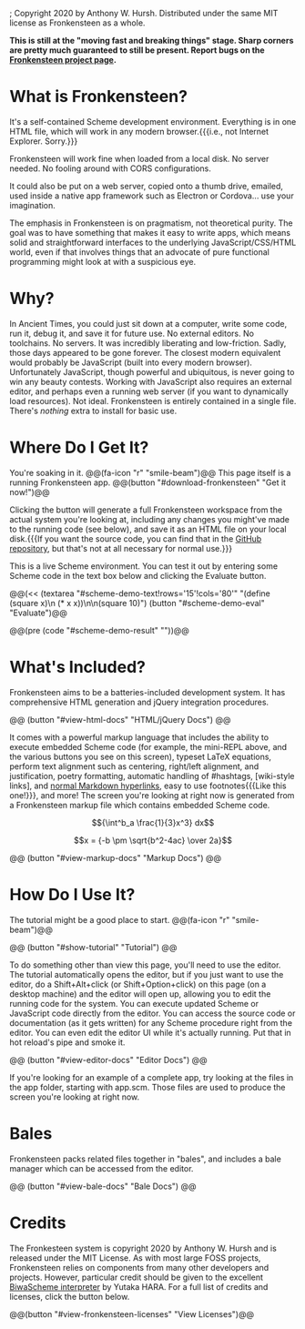 ; Copyright 2020 by Anthony W. Hursh. Distributed under the same MIT license as Fronkensteen as a whole.

**This is still at the "moving fast and breaking things" stage. Sharp corners are pretty much guaranteed to still be present. Report bugs on the [Fronkensteen project page](http://github.com/Fronkensteen).**

# What is Fronkensteen?

It's a self-contained Scheme development environment. Everything is in one HTML file, which will work in any modern browser.{{{i.e., not Internet Explorer. Sorry.}}}

Fronkensteen will work fine when loaded from a local disk. No server needed. No fooling around with CORS configurations.

It could also be put on a web server, copied onto a thumb drive, emailed, used inside a native app framework such as Electron or Cordova... use your imagination.

The emphasis in Fronkensteen is on pragmatism, not theoretical purity. The goal was to have something that makes it easy to write apps, which means solid and straightforward interfaces to the underlying JavaScript/CSS/HTML world, even if that involves things that an advocate of pure functional programming might look at with a suspicious eye.

# Why?

In Ancient Times, you could just sit down at a computer, write some code, run it, debug it, and save it for future use. No external editors. No toolchains. No servers. It was incredibly liberating and low-friction. Sadly, those days appeared to be gone forever. The closest modern equivalent would probably be JavaScript (built into every modern browser). Unfortunately JavaScript, though powerful and ubiquitous, is never going to win any beauty contests. Working with JavaScript also requires an external editor, and perhaps even a running web server (if you want to dynamically load resources). Not ideal. Fronkensteen is entirely contained in a single file. There's *nothing* extra to install for basic use.

# Where Do I Get It?

You're soaking in it. @@(fa-icon "r" "smile-beam")@@ This page itself is a running Fronkensteen app.  @@(button "#download-fronkensteen" "Get it now!")@@

Clicking the button will generate a full Fronkensteen workspace from the actual system you're looking at, including any changes you might've made to the running code (see below), and save it as an HTML file on your local disk.{{{If you want the source code, you can find that in the [GitHub repository](https://github.com/pulpgrinder/Fronkensteen), but that's not at all necessary for normal use.}}}


This is a live Scheme environment. You can test it out by entering some Scheme code in the text box below and clicking the Evaluate button.

@@(<< (textarea "#scheme-demo-text!rows='15'!cols='80'" "(define (square x)\n    (* x x))\n\n(square 10)") (button "#scheme-demo-eval" "Evaluate")@@

@@(pre (code "#scheme-demo-result" ""))@@

# What's Included?

Fronkensteen aims to be a batteries-included development system. It has comprehensive HTML generation and jQuery integration procedures.

@@ (button "#view-html-docs" "HTML/jQuery Docs") @@

It comes with a powerful markup language that includes the ability to execute embedded Scheme code (for example, the mini-REPL above, and the various buttons you see on this screen), typeset LaTeX equations, perform text alignment such as centering, right/left alignment, and justification, poetry formatting,  automatic handling of #hashtags, [wiki-style links], and [normal Markdown hyperlinks](https://github.com/pulpgrinder/Fronkensteen), easy to use footnotes{{{Like this one!}}}, and more! The screen you're looking at right now is generated from a Fronkensteen markup file which contains embedded Scheme code.

$${\int^b_a \frac{1}{3}x^3} dx$$


$$x = {-b \pm \sqrt{b^2-4ac} \over 2a}$$

@@ (button "#view-markup-docs" "Markup Docs") @@

# How Do I Use It?

The tutorial might be a good place to start. @@(fa-icon "r" "smile-beam")@@

@@ (button "#show-tutorial" "Tutorial") @@

To do something other than view this page, you'll need to use the editor. The tutorial automatically opens the editor, but if you just want to use the editor, do a Shift+Alt+click (or Shift+Option+click) on this page (on a desktop machine) and the editor will open up, allowing you to edit the running code for the system. You can execute updated Scheme or JavaScript code directly from the editor. You can access the source code or documentation (as it gets written) for any Scheme procedure right from the editor. You can even edit the editor UI while it's actually running. Put that in hot reload's pipe and smoke it.

@@ (button "#view-editor-docs" "Editor Docs") @@

If you're looking for an example of a complete app, try looking at the files in the app folder, starting with app.scm. Those files are used to produce the screen you're looking at right now.

# Bales

Fronkensteen packs related files together in "bales", and includes a bale manager which can be accessed from the editor.

@@ (button "#view-bale-docs" "Bale Docs") @@

# Credits

The Fronkesteen system is copyright 2020 by Anthony W. Hursh and is released under the MIT License. As with most large FOSS projects, Fronkensteen relies on components from many other developers and projects. However, particular credit should be given to the excellent [BiwaScheme interpreter](https://github.com/biwascheme/biwascheme) by Yutaka HARA. For a full list of credits and licenses, click the button below.

@@(button "#view-fronkensteen-licenses" "View Licenses")@@
